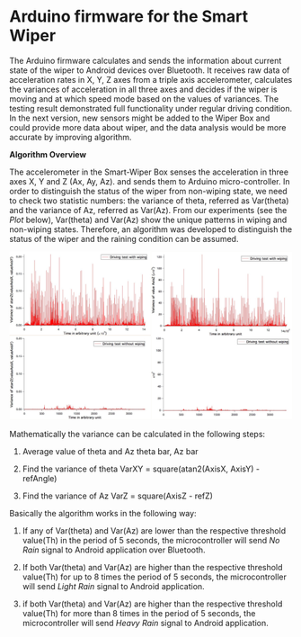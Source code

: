 **Arduino firmware for the Smart Wiper**
===================================

The Arduino firmware calculates and sends the information about current state of the wiper to Android devices over Bluetooth. It receives raw data of acceleration rates in X, Y, Z axes from a triple axis accelerometer, calculates the variances of acceleration in all three axes and decides if the wiper is moving and at which speed mode based on the values of variances. The testing result demonstrated full functionality under regular driving condition. In the next version, new sensors might be added to the Wiper Box and could provide more data about wiper, and the data analysis would be more accurate by improving algorithm. 

**Algorithm Overview**

The accelerometer in the Smart-Wiper Box senses the acceleration in three axes X, Y and Z (Ax, Ay, Az). and sends them to Arduino micro-controller. In order to distinguish the status of the wiper from non-wiping state, we need to check two statistic numbers: the variance of theta, referred as Var(theta) and the variance of Az, referred as Var(Az). From our experiments (see the *Plot* below), Var(theta) and Var(Az) show the unique patterns in wiping and non-wiping states. Therefore, an algorithm was developed to distinguish the status of the wiper and the raining condition can be assumed.

![Wiping Waves](https://github.com/openxc/smart-wiper/raw/master/Arduino/Docs/wipingwaves.jpg)

Mathematically the variance can be calculated in the following steps: 

1. Average value of theta and Az
theta bar, Az bar

2. Find the variance of theta
VarXY = square(atan2(AxisX, AxisY) - refAngle)

3. Find the variance of Az
VarZ = square(AxisZ - refZ)

Basically the algorithm works in the following way: 

1. If any of Var(theta) and Var(Az) are lower than the respective threshold value(Th) in the period of 5 seconds, the microcontroller will send *No Rain* signal to Android application over Bluetooth.

2. If both Var(theta) and Var(Az) are higher than the respective threshold value(Th) for up to 8 times the period of 5 seconds, the microcontroller will send *Light Rain* signal to Android application. 
 
3. if both Var(theta) and Var(Az) are higher than the respective threshold value(Th) for more than 8 times in the period of 5 seconds, the microcontroller will send *Heavy Rain* signal to Android application. 


